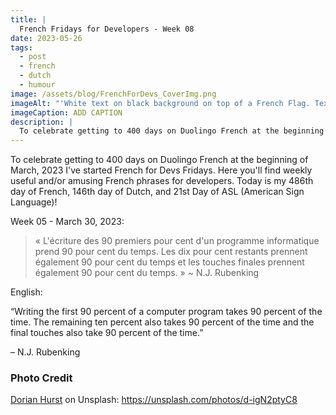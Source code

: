 ```yaml
---
title: |
  French Fridays for Developers - Week 08
date: 2023-05-26
tags:
  - post
  - french
  - dutch
  - humour
image: /assets/blog/FrenchForDevs_CoverImg.png
imageAlt: "'White text on black background on top of a French Flag. Text says French for Devs! Funny and/or useful French quotes for developers. A New French for Devs Quote Every Friday! https://gingerkiwi.dev'"
imageCaption: ADD CAPTION
description: |
  To celebrate getting to 400 days on Duolingo French at the beginning of March, 2023 I've started French for Devs Fridays. Here you'll find  useful and/or amusing French phrases for developers. ~ L'écriture des 90 premiers pour cent d'un programme informatique prend 90 pour cent du temps. Les dix pour cent restants prennent également 90 pour cent du temps et les touches finales prennent également 90 pour cent du temps. ~ Read the full post for the translation.
---
```


To celebrate getting to 400 days on Duolingo French at the beginning of March, 2023 I've started French for Devs Fridays. Here you'll find weekly useful and/or amusing French phrases for developers. 
Today is my 486th day of French, 146th day of Dutch, and 21st Day of ASL (American Sign Language)!

Week 05 - March 30, 2023:

>« L'écriture des 90 premiers pour cent d'un programme informatique prend 90 pour cent du temps. Les dix pour cent restants prennent également 90 pour cent du temps et les touches finales prennent également 90 pour cent du temps. »
>~ N.J. Rubenking

English:  

“Writing the first 90 percent of a computer program takes 90 percent of the time. The remaining ten percent also takes 90 percent of the time and the final touches also take 90 percent of the time.”

– N.J. Rubenking


### Photo Credit

[Dorian Hurst](https://unsplash.com/@soyd) on Unsplash: https://unsplash.com/photos/d-igN2ptyC8